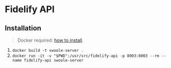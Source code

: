 # Fidelify API

## Installation

> Docker required: [how to install](https://docs.docker.com/engine/install/ubuntu/).

1. `docker build -t swoole-server .`
2. `docker run -it -v "$PWD":/usr/src/fidelify-api -p 8003:8003 --rm --name fidelify-api swoole-server`
